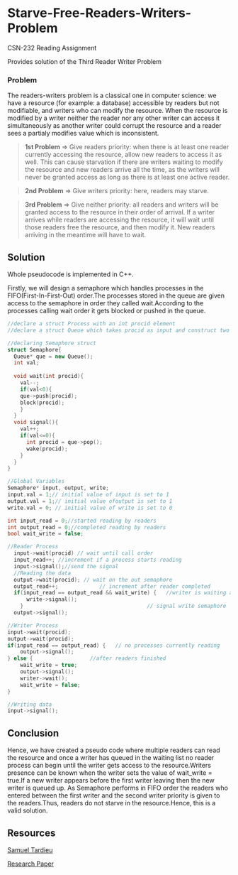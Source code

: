 # Starve-Free-Readers-Writers-Problem
CSN-232 Reading Assignment

Provides solution of the Third Reader Writer Problem
### Problem
The readers-writers problem is a classical one in computer science: we have a resource (for example: a database) accessible by readers but not modifiable, and writers who can modify the resource. When the resource is modified by a writer neither the reader nor any other writer can access it simultaneously as another writer could corrupt the resource and a reader sees a partialy modifies value which is inconsistent.
> **1st Problem** => Give readers priority: when there is at least one reader currently accessing the resource, allow new readers to access it as well. This can cause starvation if there are writers waiting to modify the resource and new readers arrive all the time, as the writers will never be granted access as long as there is at least one active reader.

> **2nd Problem** => Give writers priority: here, readers may starve.

> **3rd Problem** => Give neither priority: all readers and writers will be granted access to the resource in their order of arrival. If a writer arrives while readers are accessing the resource, it will wait until those readers free the resource, and then modify it. New readers arriving in the meantime will have to wait.

## Solution

Whole pseudocode is implemented in C++.

Firstly, we will design a semaphore which handles processes in the FIFO(First-In-First-Out) order.The processes stored in the queue are given access to the semaphore in order they called wait.According to the processes calling wait order it gets blocked or pushed in the queue.

```C++
//declare a struct Process with an int procid element
//declare a struct Queue which takes procid as input and construct two functions push and pop 

//declaring Semaphore struct
struct Semaphore{
  Queue* que = new Queue();
  int val;
  
  void wait(int procid){
    val--;
    if(val<0){
    que->push(procid);
    block(procid);
    }
  }
  void signal(){
    val++;
    if(val<=0){
      int procid = que->pop();
      wake(procid);
    }
  }
}

//Global Variables
Semaphore* input, output, write;
input.val = 1;// initial value of input is set to 1
output.val = 1;// initial value ofoutput is set to 1
write.val = 0; // initial value of write is set to 0

int input_read = 0;//started reading by readers
int output_read = 0;//completed reading by readers
bool wait_write = false;

//Reader Process
  input->wait(procid) // wait until call order
  input_read++; //increment if a process starts reading
  input->signal();//send the signal
  //Reading the data
  output->wait(procid); // wait on the out semaphore 
  output_read++;             // increment after reader completed
  if(input_read == output_read && wait_write) {   //writer is waiting and it is last reader
      write->signal();                     
    }                                       // signal write semaphore
  output->signal();

//Writer Process
input->wait(procid); 
output->wait(procid); 
if(input_read == output_read) {   // no processes currently reading
    output->signal(); 
} else {                  //after readers finished
    wait_write = true; 
    output->signal(); 
    writer->wait(); 
    wait_write = false; 
}

//Writing data
input->signal();
```
## Conclusion

Hence, we have created a pseudo code where multiple readers can read the resource and once a writer has queued in the waiting list no reader process can begin until the writer gets access to the resource.Writers presence can be known when the writer sets the value of wait_write = true.If a new writer appears before the first writer leaving then the new writer is queued up. As Semaphore performs in FIFO order the readers who entered between the first writer and the second writer priority is given to the readers.Thus, readers do not starve in the resource.Hence, this is a valid solution.

## Resources
[Samuel Tardieu](https://rfc1149.net/blog/2011/01/07/the-third-readers-writers-problem/)

[Research Paper](https://arxiv.org/ftp/arxiv/papers/1309/1309.4507.pdf)
